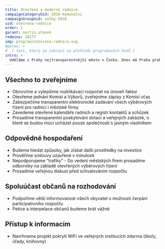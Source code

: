 ```yaml
---
title: Otevřená a moderní radnice
campaignCategoryUid: 2018-komunalni
campaignGroupUid: volby-2018
uid: otevrena-radnice
order: 1
garant: martin.stanek
redmine: 28177
img: program/otevrena-radnice.svg
#perex: >
#  [ text, který se zobrazí na přehledu programových bodů ]
intro: >
  Uděláme z Prahy nejtransparentnější město v Česku. Dnes má Praha problém hlavně s neprůhlednými městskými firmami, které hospodaří s desítkami miliard korun ročně.  Občané a protikorupční analytici musí mít k dispozici dostatek informací, aby mohli politiky a úředníky kontrolovat. Zapojíme občany do rozhodování o městě.
---
```


## Všechno to zveřejníme
- Obnovíme a vylepšíme rozklikávací rozpočet na úroveň faktur
- Otevřeme jednání Komisí a Výborů, zveřejníme zápisy z Komisí včas
- Zabezpečíme transparentní elektronické zadávání všech výběrových řízení pro radnici i městské firmy
- Zavedeme otevřené kalendáře radních a registr kontaktů a schůzek
- Prosadíme transparentní poskytování dotací a veřejných zakázek, o které se budou moci ucházet pouze společnosti s jasným vlastníkem

## Odpovědné hospodaření
- Budeme hledat způsoby, jak získat další prostředky na investice
- Prověříme smlouvy uzavřené v minulosti
- Nepodporujeme “trafiky” - Do vedení městských firem prosadíme odborníky na základě otevřených výběrových řízení
- Prosadíme veřejnou diskusi před schvalováním rozpočtu

## Spoluúčast občanů na rozhodování
- Podpoříme větší informovanost všech obyvatel o možnosti čerpání participativního rozpočtu
- Petice a interpelace občanů budeme brát vážně

## Přístup k informacím
- Navrhneme projekt pokrytí WiFi ve veřejných institucích zdarma (školy, úřady, knihovny)
